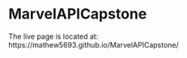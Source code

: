 # MarvelAPICapstone
<p>The live page is located at: https://mathew5693.github.io/MarvelAPICapstone/</p>